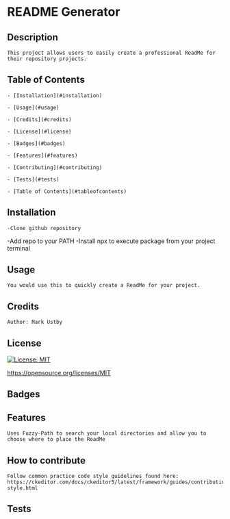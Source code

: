 # README Generator

## Description
    This project allows users to easily create a professional ReadMe for their repository projects.
    
## Table of Contents


    - [Installation](#installation)

    - [Usage](#usage)

    - [Credits](#credits)

    - [License](#license)

    - [Badges](#badges)

    - [Features](#features)

    - [Contributing](#contributing)

    - [Tests](#tests)

    - [Table of Contents](#tableofcontents)


## Installation
    -Clone github repository
-Add repo to your PATH
-Install npx to execute package from your project terminal
## Usage
    You would use this to quickly create a ReadMe for your project.
## Credits
    Author: Mark Ustby
## License

  [![License: MIT](https://img.shields.io/badge/License-MIT-yellow.svg)](https://opensource.org/licenses/MIT)

  https://opensource.org/licenses/MIT

## Badges
    
## Features
    Uses Fuzzy-Path to search your local directories and allow you to choose where to place the ReadMe
## How to contribute
    Follow common practice code style guidelines found here: https://ckeditor.com/docs/ckeditor5/latest/framework/guides/contributing/code-style.html
## Tests
    



  
